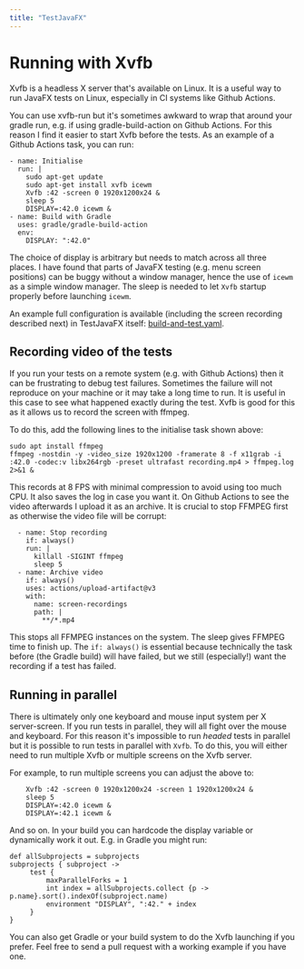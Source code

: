 ```yaml
---
title: "TestJavaFX"
---
```


Running with Xvfb
===

Xvfb is a headless X server that's available on Linux.  It is a useful way to run JavaFX tests on Linux, especially in CI systems like Github Actions.

You can use xvfb-run but it's sometimes awkward to wrap that around your gradle run, e.g. if using gradle-build-action on Github Actions.  For this reason I find it easier to start Xvfb before the tests.  As an example of a Github Actions task, you can run:

    - name: Initialise
      run: | 
        sudo apt-get update
        sudo apt-get install xvfb icewm
        Xvfb :42 -screen 0 1920x1200x24 &
        sleep 5
        DISPLAY=:42.0 icewm &
    - name: Build with Gradle
      uses: gradle/gradle-build-action
      env:
        DISPLAY: ":42.0"

The choice of display is arbitrary but needs to match across all three places.  I have found that parts of JavaFX testing (e.g. menu screen positions) can be buggy without a window manager, hence the use of `icewm` as a simple window manager.  The sleep is needed to let `Xvfb` startup properly before launching `icewm`.

An example full configuration is available (including the screen recording described next) in TestJavaFX itself: <a href="https://github.com/eponymouse/TestJavaFX/blob/main/.github/workflows/build-and-test.yaml">build-and-test.yaml</a>. 

Recording video of the tests
---

If you run your tests on a remote system (e.g. with Github Actions) then it can be frustrating to debug test failures.  Sometimes the failure will not reproduce on your machine or it may take a long time to run.  It is useful in this case to see what happened exactly during the test.  Xvfb is good for this as it allows us to record the screen with ffmpeg.

To do this, add the following lines to the initialise task shown above:
    
    sudo apt install ffmpeg
    ffmpeg -nostdin -y -video_size 1920x1200 -framerate 8 -f x11grab -i :42.0 -codec:v libx264rgb -preset ultrafast recording.mp4 > ffmpeg.log 2>&1 &

This records at 8 FPS with minimal compression to avoid using too much CPU.  It also saves the log in case you want it.  On Github Actions to see the video afterwards I upload it as an archive.  It is crucial to stop FFMPEG first as otherwise the video file will be corrupt:

      - name: Stop recording
        if: always()
        run: |
          killall -SIGINT ffmpeg
          sleep 5
      - name: Archive video
        if: always()
        uses: actions/upload-artifact@v3
        with:
          name: screen-recordings
          path: |
            **/*.mp4

This stops all FFMPEG instances on the system.  The sleep gives FFMPEG time to finish up.  The `if: always()` is essential because technically the task before (the Gradle build) will have failed, but we still (especially!) want the recording if a test has failed.


Running in parallel
---

There is ultimately only one keyboard and mouse input system per X server-screen.  If you run tests in parallel, they will all fight over the mouse and keyboard.  For this reason it's impossible to run *headed* tests in parallel but it is possible to run tests in parallel with `Xvfb`.  To do this, you will either need to run multiple Xvfb or multiple screens on the Xvfb server.

For example, to run multiple screens you can adjust the above to:

        Xvfb :42 -screen 0 1920x1200x24 -screen 1 1920x1200x24 &
        sleep 5
        DISPLAY=:42.0 icewm &
        DISPLAY=:42.1 icewm &

And so on.  In your build you can hardcode the display variable or dynamically work it out.  E.g. in Gradle you might run:

    def allSubprojects = subprojects
    subprojects { subproject ->
         test {
             maxParallelForks = 1
             int index = allSubprojects.collect {p -> p.name}.sort().indexOf(subproject.name)
             environment "DISPLAY", ":42." + index
         }
    }

You can also get Gradle or your build system to do the Xvfb launching if you prefer.  Feel free to send a pull request with a working example if you have one.